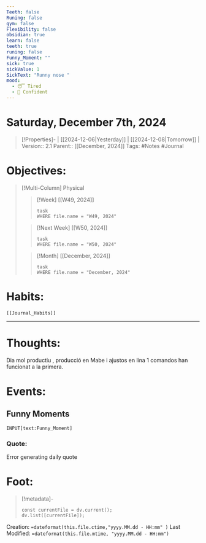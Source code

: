 ```yaml
---
Teeth: false
Runing: false
gym: false
Flexibility: false
obsidian: true
learn: false
teeth: true
runing: false
Funny_Moment: ""
sick: true
sickValue: 1
SickText: "Runny nose "
mood:
  - 😴 Tired
  - 💪 Confident
---
```

# Saturday, December 7th, 2024
>[!Properties]- | [[2024-12-06|Yesterday]] | [[2024-12-08|Tomorrow]] |
>Version:: 2.1
>Parent:: [[December, 2024]]
>Tags: #Notes #Journal 

# Objectives:
>[!Multi-Column] Physical
>>[!Week] [[W49, 2024]]
>>```dataview
>>task
>>WHERE file.name = "W49, 2024"
>>```
>
>>[!Next Week] [[W50, 2024]]
>>```dataview
>>task
>>WHERE file.name = "W50, 2024"
>>```
>
>>[!Month] [[December, 2024]]
>>```dataview
>>task
>>WHERE file.name = "December, 2024"
>>```
>
# Habits:
```meta-bind-embed
[[Journal_Habits]]
```
***
# Thoughts:
Dia mol productiu , producció en Mabe i ajustos en lina 1 comandos han funcionat a la primera. 

# Events:
## Funny Moments 
`INPUT[text:Funny_Moment]`


### Quote:
Error generating daily quote

# Foot:

>[!metadata]-
>```dataviewjs
>const currentFile = dv.current();
>dv.list([currentFile]);
>```

Creation:          `=dateformat(this.file.ctime,"yyyy.MM.dd - HH:mm" )`
Last Modified:  `=dateformat(this.file.mtime, "yyyy.MM.dd - HH:mm")`

